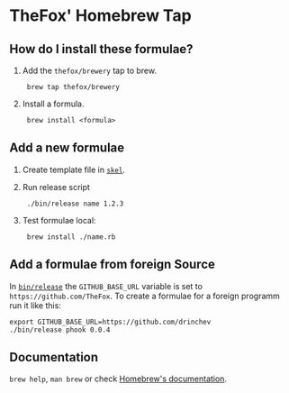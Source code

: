 # TheFox' Homebrew Tap

## How do I install these formulae?

1. Add the `thefox/brewery` tap to brew.

		brew tap thefox/brewery

2. Install a formula.

		brew install <formula>

## Add a new formulae

1. Create template file in [`skel`](skel).
2. Run release script

		./bin/release name 1.2.3

3. Test formulae local:

		brew install ./name.rb

## Add a formulae from foreign Source

In [`bin/release`](bin/release) the `GITHUB_BASE_URL` variable is set to `https://github.com/TheFox`. To create a formulae for a foreign programm run it like this:

	export GITHUB_BASE_URL=https://github.com/drinchev
	./bin/release phook 0.0.4

## Documentation

`brew help`, `man brew` or check [Homebrew's documentation](https://github.com/Homebrew/brew/blob/master/docs/README.md#readme).
